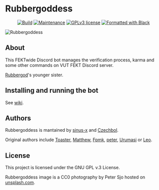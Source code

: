 # Rubbergoddess

<p align="center">
  <a href="https://github.com/sinus-x/rubbergoddess/actions?query=workflow%3ARubbergoddess"><img src="https://github.com/sinus-x/rubbergoddess/workflows/Rubbergoddess/badge.svg?branch=master" alt="Build" /></a>
  <a href="https://github.com/sinus-x/rubbergoddess/graphs/commit-activity"><img src="https://img.shields.io/badge/Maintained%3F-yes-brightgreen.svg" alt="Maintenance" /></a>
  <a href="https://github.com/sinus-x/rubbergoddess/blob/master/LICENSE"><img src="https://img.shields.io/badge/License-GPLv3-brightgreen.svg" alt="GPLv3 license" /></a>
  <a href="https://github.com/psf/black"><img src="https://img.shields.io/badge/code%20style-black-000000.svg" alt="Formatted with Black" /></a>
</p>

![Rubbergoddess](https://repository-images.githubusercontent.com/238499660/ec829180-4868-11ea-948c-199e65da1347)

## About

This FEKTwide Discord bot manages the verification process, karma and some other
commands on VUT FEKT Discord server.

[Rubbergod](https://github.com/Toaster192/rubbergod)'s younger sister.

## Installing and running the bot

See [wiki](https://github.com/sinus-x/rubbergoddess/wiki).

## Authors

Rubbergoddess is mantained by [sinus-x](https://github.com/sinus-x) and 
[Czechbol](https://github.com/Czechbol).

Original authors include [Toaster](https://github.com/toaster192), 
[Matthew](https://github.com/matejsoroka), [Fpmk](https://github.com/TheGreatfpmK), 
[peter](https://github.com/peterdragun), [Urumasi](https://github.com/Urumasi) 
or [Leo](https://github.com/ondryaso).

## License

This project is licensed under the GNU GPL v.3 License.

Rubbergoddess image is a CC0 photography by Peter Sjo hosted on 
[unsplash.com](https://unsplash.com/photos/Nxy-6QwGMzA).
